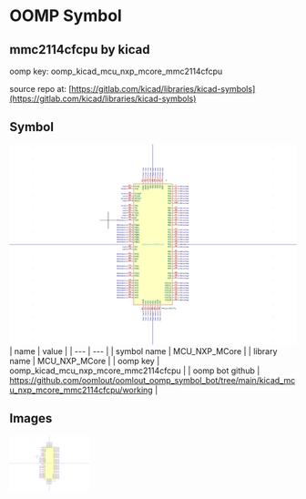 # OOMP Symbol  
## mmc2114cfcpu  by kicad  
  
oomp key: oomp_kicad_mcu_nxp_mcore_mmc2114cfcpu  
  
source repo at: [https://gitlab.com/kicad/libraries/kicad-symbols](https://gitlab.com/kicad/libraries/kicad-symbols)  
## Symbol  
  
[![working.png](working_600.png)](working.png)  
| name | value | 
| --- | --- | 
| symbol name | MCU_NXP_MCore | 
| library name | MCU_NXP_MCore | 
| oomp key | oomp_kicad_mcu_nxp_mcore_mmc2114cfcpu | 
| oomp bot github | https://github.com/oomlout/oomlout_oomp_symbol_bot/tree/main/kicad_mcu_nxp_mcore_mmc2114cfcpu/working | 
## Images  
  
[![working.png](working_140.png)](working.png)  
